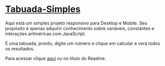 # [Tabuada-Simples](https://tabuada-simples.vercel.app)

Aqui está um simples projeto responsivo para Desktop e Mobile. Seu propósito é apenas adquirir conhecimento sobre variáveis, constantes e interações aritméricas com JavaScript.

É uma tabuada, pronto, digite um número e clique em calcular e verá todos os resultados.

Para acessar clique [aqui](https://tabuada-simples.vercel.app) ou no título do Readme.

